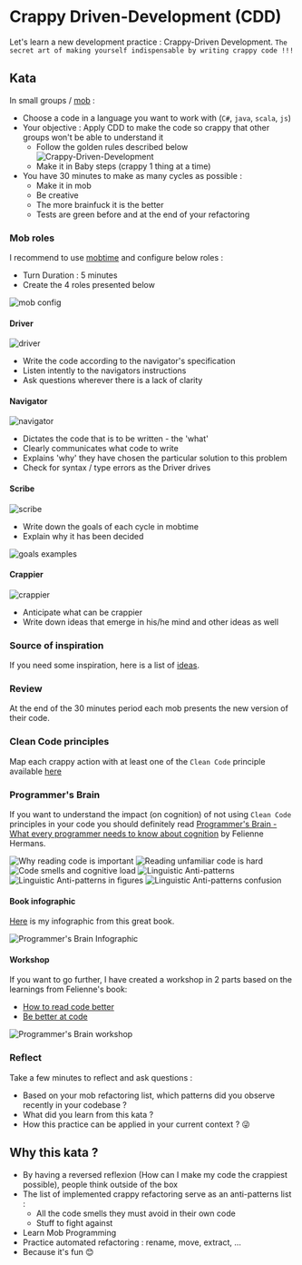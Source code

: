 # Crappy Driven-Development (CDD)
Let's learn a new development practice : Crappy-Driven Development.
`The secret art of making yourself indispensable by writing crappy code !!!`

## Kata
In small groups / [mob](https://www.youtube.com/watch?v=SHOVVnRB4h0&ab_channel=GOTOConferences) :
* Choose a code in a language you want to work with (`C#`, `java`, `scala`, `js`)
* Your objective : Apply CDD to make the code so crappy that other groups won't be able to understand it
  * Follow the golden rules described below
![Crappy-Driven-Development](img/crappy-driven-development.png)
  * Make it in Baby steps (crappy 1 thing at a time)
* You have 30 minutes to make as many cycles as possible :
  * Make it in mob
  * Be creative
  * The more brainfuck it is the better
  * Tests are green before and at the end of your refactoring

### Mob roles
I recommend to use [mobtime](https://mobti.me/) and configure below roles :
* Turn Duration : 5 minutes
* Create the 4 roles presented below

![mob config](img/mob-config.png)

#### Driver
![driver](img/driver.png)

* Write the code according to the navigator's specification
* Listen intently to the navigators instructions
* Ask questions wherever there is a lack of clarity

#### Navigator
![navigator](img/navigator.png)

* Dictates the code that is to be written - the 'what'
* Clearly communicates what code to write
* Explains 'why' they have chosen the particular solution to this problem
* Check for syntax / type errors as the Driver drives

#### Scribe
![scribe](img/scribe.png)

* Write down the goals of each cycle in mobtime
* Explain why it has been decided

![goals examples](img/example.png)

#### Crappier
![crappier](img/crappier.png)

* Anticipate what can be crappier
* Write down ideas that emerge in his/he mind and other ideas as well

### Source of inspiration
If you need some inspiration, here is a list of [ideas](docs/ideas.md). 

### Review
At the end of the 30 minutes period each mob presents the new version of their code.

### Clean Code principles
Map each crappy action with at least one of the `Clean Code` principle available [here](docs/clean-code.pdf)

### Programmer's Brain
If you want to understand the impact (on cognition) of not using `Clean Code` principles in your code you should definitely read [Programmer's Brain - What every programmer needs to know about cognition](https://www.manning.com/books/the-programmers-brain) by Felienne Hermans.

![Why reading code is important](img/programmers-brain/why-reading-so-important.webp)
![Reading unfamiliar code is hard](img/programmers-brain/reading-code-is-hard.webp)
![Code smells and cognitive load](img/programmers-brain/code-smells.webp)
![Linguistic Anti-patterns](img/programmers-brain/linguistic-anti-patterns.webp)
![Linguistic Anti-patterns in figures](img/programmers-brain/lap-in-figures.webp)
![Linguistic Anti-patterns confusion](img/programmers-brain/lap-confusion.webp)

#### Book infographic 
[Here](docs/programmers-brain.pdf) is my infographic from this great book.

![Programmer's Brain Infographic](img/programmers-brain.png)

#### Workshop
If you want to go further, I have created a workshop in 2 parts based on the learnings from Felienne's book:
- [How to read code better](https://speakerdeck.com/thirion/the-programmers-brain-read-code-better)
- [Be better at code](https://speakerdeck.com/thirion/2-be-better-at-code)

![Programmer's Brain workshop](img/programmers-brain-workshop.webp)

### Reflect
Take a few minutes to reflect and ask questions :
* Based on your mob refactoring list, which patterns did you observe recently in your codebase ?
* What did you learn from this kata ?
* How this practice can be applied in your current context ? 😜

## Why this kata ?
* By having a reversed reflexion (How can I make my code the crappiest possible), people think outside of the box
* The list of implemented crappy refactoring serve as an anti-patterns list :
  * All the code smells they must avoid in their own code
  * Stuff to fight against
* Learn Mob Programming
* Practice automated refactoring : rename, move, extract, ...
* Because it's fun 😊

